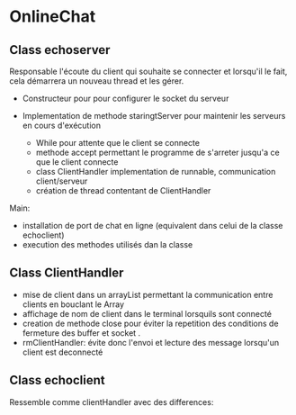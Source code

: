 # OnlineChat

## Class echoserver
Responsable l'écoute du client qui souhaite se connecter et lorsqu'il le fait, cela démarrera un nouveau thread
et les gérer.

- Constructeur pour pour configurer le socket du serveur

- Implementation de methode staringtServer pour maintenir les serveurs en cours d'exécution
	- While pour attente que le client se connecte
	- methode accept permettant le programme de s'arreter jusqu'a ce que le client connecte
	- class ClientHandler implementation de runnable, communication client/serveur
	- création de thread contentant de ClientHandler

Main:
- installation de port de chat en ligne (equivalent dans celui de la classe echoclient)
- execution des methodes utilisés dan la classe

## Class ClientHandler
- mise de client dans un arrayList permettant la communication entre clients en bouclant le Array
- affichage de nom de client dans le terminal lorsquils sont connecté
- creation de methode close pour éviter la repetition des conditions de fermeture des buffer et socket .
- rmClientHandler:  évite donc l'envoi et lecture des message lorsqu'un client est deconnecté


## Class echoclient
Ressemble comme clientHandler avec des differences:
